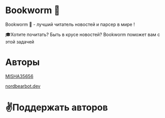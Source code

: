 # Bookworm 📖

Bookworm 📖 - лучший читатель новостей и парсер в мире !

🎓Хотите почитать? Быть в крусе новостей? Bookworm поможет вам с этой задачей 

# Aвторы
[MISHA35656](https://github.com/MISHA35656)

[nordbearbot.dev](https://github.com/nordbearbotdev)

# ✌Поддержать авторов 


